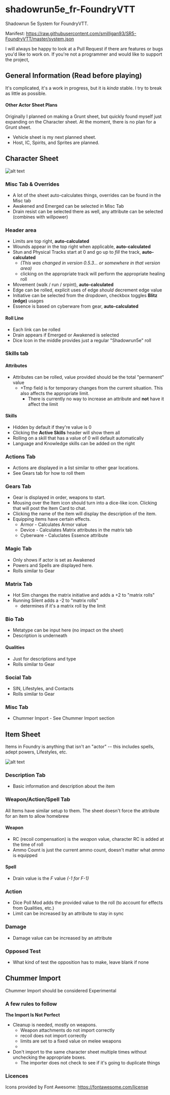 # shadowrun5e_fr-FoundryVTT

Shadowrun 5e System for FoundryVTT.

Manifest: https://raw.githubusercontent.com/smilligan93/SR5-FoundryVTT/master/system.json

I will always be happy to look at a Pull Request if there are features or bugs you'd like to work on.
If you're not a programmer and would like to support the project, 
## General Information (Read before playing)
It's complicated, it's a work in progress, but it is _kinda_ stable. I try to break as little as possible.
#### Other Actor Sheet Plans
Originally I planned on making a Grunt sheet, but quickly found myself just expanding on the Character sheet. At the moment, there is no plan for a Grunt sheet.
- Vehicle sheet is my next planned sheet. 
- Host, IC, Spirits, and Sprites are planned.
## Character Sheet

![alt text](https://raw.githubusercontent.com/smilligan93/SR5-FoundryVTT/master/screenshots/CharacterSheet.jpg)
### Misc Tab & Overrides
- A lot of the sheet auto-calculates things, overrides can be found in the Misc tab
- Awakened and Emerged can be selected in Misc Tab
- Drain resist can be selected there as well, any attribute can be selected (combines with willpower)
### Header area
- Limits are top right, **auto-calculated**
- Wounds appear in the top right when applicable, **auto-calculated**
- Stun and Physical Tracks start at 0 and go up to _fill_ the track, **auto-calculated**
  - _(This was changed in version 0.5.3... or somewhere in that version area)_
  - clicking on the appropriate track will perform the appropriate healing roll
- Movement (walk / run / srpint), **auto-calculated**
- Edge can be rolled, explicit uses of edge _should_ decrement edge value
- Initiative can be selected from the dropdown, checkbox toggles **Blitz (edge)** usages
- Essence is based on cyberware from gear, **auto-calculated**
#### Roll Line
- Each link can be rolled
- Drain appears if Emerged or Awakened is selected
- Dice Icon in the middle provides just a regular "Shadowrun5e" roll
### Skills tab
#### Attributes
- Attributes can be rolled, value provided should be the total "permanent" value
  - +Tmp field is for temporary changes from the current situation. This also affects the appropriate limit.
    - There is currently no way to increase an attribute and **not** have it affect the limit
#### Skills
- Hidden by default if they're value is 0
- Clicking the **Active Skills** header will show them all
- Rolling on a skill that has a value of 0 will default automatically
- Language and Knowledge skills can be added on the right
### Actions Tab
- Actions are displayed in a list similar to other gear locations.
- See Gears tab for how to roll them
### Gears Tab
- Gear is displayed in order, weapons to start.
- Mousing over the Item icon should turn into a dice-like icon. Clicking that will post the Item Card to chat.
- Clicking the name of the item will display the description of the item.
- Equipping items have certain effects.
  - Armor - Calculates Armor value
  - Device - Calculates Matrix attributes in the matrix tab
  - Cyberware - Caluclates Essence attribute
### Magic Tab
- Only shows if actor is set as Awakened
- Powers and Spells are displayed here.
- Rolls similar to Gear
### Matrix Tab
- Hot Sim changes the matrix initiative and adds a +2 to "matrix rolls"
- Running Silent adds a -2 to "matrix rolls"
  - determines if it's a matrix roll by the limit
### Bio Tab
- Metatype can be input here (no impact on the sheet)
- Description is underneath
#### Qualities
- Just for descriptions and type
- Rolls similar to Gear
### Social Tab
- SIN, Lifestyles, and Contacts
- Rolls similar to Gear
### Misc Tab
- Chummer Import - See Chummer Import section
## Item Sheet
Items in Foundry is anything that isn't an "actor" -- this includes spells, adept powers, Lifestyles, etc.

![alt text](https://raw.githubusercontent.com/smilligan93/SR5-FoundryVTT/master/screenshots/Weapon.jpg)
### Description Tab
- Basic information and description about the item
### Weapon/Action/Spell Tab
All Items have similar setup to them. The sheet doesn't force the attribute for an item to allow homebrew
#### Weapon
- RC (recoil compensation) is the _weapon_ value, character RC is added at the time of roll
- Ammo Count is just the current ammo count, doesn't matter what _ammo_ is equipped
#### Spell
- Drain value is the _F_ value _(-1 for F-1)_
### Action
- Dice Poll Mod adds the provided value to the roll (to account for effects from Qualities, etc.)
- Limit can be increased by an attribute to stay in sync
### Damage
- Damage value can be increased by an attribute
### Opposed Test
- What kind of test the opposition has to make, leave blank if none
## Chummer Import
Chummer Import should be considered Experimental
### A few rules to follow
**The Import Is Not Perfect**
- Cleanup is needed, mostly on weapons.
  - Weapon attachments do not import correctly
  - recoil does not import correctly
  - limits are set to a fixed value on melee weapons
  - 
- Don't import to the same character sheet multiple times without unchecking the appropriate boxes.
  - The importer does not check to see if it's going to duplicate things
### Licences
Icons provided by Font Awesome: https://fontawesome.com/license
